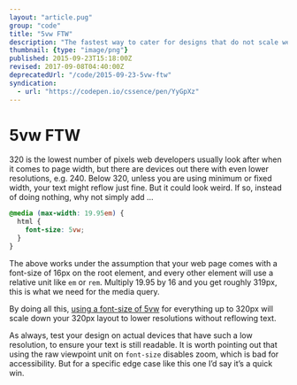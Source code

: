 ```yaml
---
layout: "article.pug"
group: "code"
title: "5vw FTW"
description: "The fastest way to cater for designs that do not scale well below 320px."
thumbnail: {type: "image/png"}
published: 2015-09-23T15:18:00Z
revised: 2017-09-08T04:40:00Z
deprecatedUrl: "/code/2015-09-23-5vw-ftw"
syndication:
  - url: "https://codepen.io/cssence/pen/YyGpXz"
---
```


# 5vw FTW

320 is the lowest number of pixels web developers usually look after when it comes to page width, but there are devices out there with even lower resolutions, e.g. 240. Below 320, unless you are using minimum or fixed width, your text might reflow just fine. But it could look weird. If so, instead of doing nothing, why not simply add …

```css
@media (max-width: 19.95em) {
  html {
    font-size: 5vw;
  }
}
```


The above works under the assumption that your web page comes with a font-size of 16px on the root element, and every other element will use a relative unit like `em` or `rem`. Multiply 19.95 by 16 and you get roughly 319px, this is what we need for the media query.

By doing all this, [using a font-size of 5vw](https://css-tricks.com/viewport-sized-typography/) for everything up to 320px will scale down your 320px layout to lower resolutions without reflowing text.

As always, test your design on actual devices that have such a low resolution, to ensure your text is still readable. It is worth pointing out that using the raw viewpoint unit on `font-size` disables zoom, which is bad for accessibility. But for a specific edge case like this one I’d say it’s a quick win.
